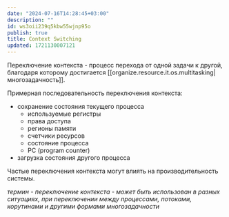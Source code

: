 ```yaml
---
date: "2024-07-16T14:28:45+03:00"
description: ""
id: ws3oii239q5kbw55wjnp95o
publish: true
title: Context Switching
updated: 1721130007121
---
```


Переключение контекста - процесс перехода от одной задачи к другой, благодаря которому достигается [[organize.resource.it.os.multitasking|многозадачность]].

Примерная последовательность переключения контекста:

- сохранение состояния текущего процесса
  - используемые регистры
  - права доступа
  - регионы памяти
  - счетчики ресурсов
  - состояние процесса
  - PC (program counter)
- загрузка состояния другого процесса

Частые переключения контекста могут влиять на производительность системы.

*термин - переключение контекста - может быть использован в разных ситуациях, при переключении между процессами, потоками, корутинами и другими формами многозадачности*
